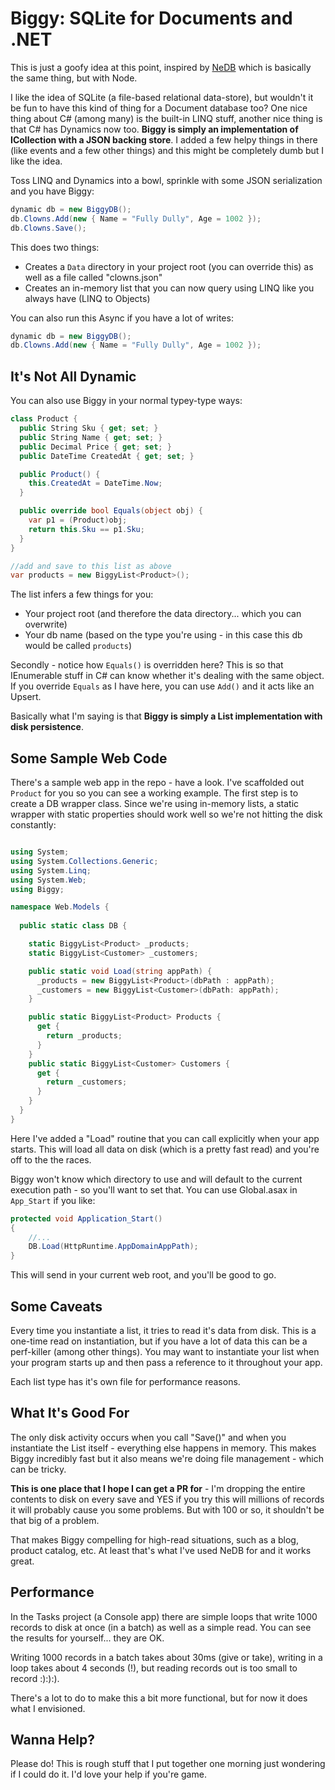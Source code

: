 # Biggy: SQLite for Documents and .NET

This is just a goofy idea at this point, inspired by [NeDB](https://github.com/louischatriot/nedb) which is basically the same thing, but with Node.

I like the idea of SQLite (a file-based relational data-store), but wouldn't it be fun to have this kind of thing for a Document database too? One nice thing about C# (among many) is the built-in
LINQ stuff, another nice thing is that C# has Dynamics now too. **Biggy is simply an implementation of ICollection<T> with a JSON backing store**. I added a few helpy things 
in there (like events and a few other things) and this might be completely dumb but I like the idea.

Toss LINQ and Dynamics into a bowl, sprinkle with some JSON serialization and you have Biggy:

```csharp
dynamic db = new BiggyDB();
db.Clowns.Add(new { Name = "Fully Dully", Age = 1002 });
db.Clowns.Save();
```
This does two things:

 - Creates a `Data` directory in your project root (you can override this) as well as a file called "clowns.json"
 - Creates an in-memory list that you can now query using LINQ like you always have (LINQ to Objects)
 
You can also run this Async if you have a lot of writes:

```csharp
dynamic db = new BiggyDB();
db.Clowns.Add(new { Name = "Fully Dully", Age = 1002 });
```

## It's Not All Dynamic

You can also use Biggy in your normal typey-type ways:

```csharp
class Product {
  public String Sku { get; set; }
  public String Name { get; set; }
  public Decimal Price { get; set; }
  public DateTime CreatedAt { get; set; }

  public Product() {
    this.CreatedAt = DateTime.Now;
  }

  public override bool Equals(object obj) {
    var p1 = (Product)obj;
    return this.Sku == p1.Sku;
  }
} 

//add and save to this list as above
var products = new BiggyList<Product>();
```

The list infers a few things for you:

 - Your project root (and therefore the data directory... which you can overwrite)
 - Your db name (based on the type you're using - in this case this db would be called `products`)

Secondly - notice how `Equals()` is overridden here? This is so that IEnumerable stuff in C# can know whether it's dealing with the same object. If you override `Equals` as I have here,
you can use `Add()` and it acts like an Upsert.

Basically what I'm saying is that **Biggy is simply a List implementation with disk persistence**.

## Some Sample Web Code

There's a sample web app in the repo - have a look. I've scaffolded out `Product` for you so you can see a working example. The first step is to create a DB wrapper class. Since we're using in-memory lists, a static wrapper with static properties should work well so we're not hitting the disk constantly:

```csharp

using System;
using System.Collections.Generic;
using System.Linq;
using System.Web;
using Biggy;

namespace Web.Models {
  
  public static class DB {

    static BiggyList<Product> _products;
    static BiggyList<Customer> _customers;

    public static void Load(string appPath) {
      _products = new BiggyList<Product>(dbPath : appPath);
      _customers = new BiggyList<Customer>(dbPath: appPath);
    }

    public static BiggyList<Product> Products {
      get {
        return _products;
      }
    }
    public static BiggyList<Customer> Customers {
      get {
        return _customers;
      }
    }
  }
}
```

Here I've added a "Load" routine that you can call explicitly when your app starts. This will load all data on disk (which is a pretty fast read) and you're off to the the races.

Biggy won't know which directory to use and will default to the current execution path - so you'll want to set that. You can use Global.asax in `App_Start` if you like:

```csharp
protected void Application_Start()
{
    //...
    DB.Load(HttpRuntime.AppDomainAppPath);
}
```

This will send in your current web root, and you'll be good to go.



## Some Caveats

Every time you instantiate a list, it tries to read it's data from disk. This is a one-time read on instantiation, but if you have a lot of data this can be a perf-killer (among other things). You may want to instantiate your list when your program starts up and then pass a reference to it throughout your app. 

Each list type has it's own file for performance reasons. 


## What It's Good For

The only disk activity occurs when you call "Save()" and when you instantiate the List itself - everything else happens in memory. This makes Biggy incredibly fast but it also means we're doing file 
management - which can be tricky.

**This is one place that I hope I can get a PR for** - I'm dropping the entire contents to disk on every save and YES if you try this will millions of records it will probably cause you some problems. But with 
100 or so, it shouldn't be that big of a problem.

That makes Biggy compelling for high-read situations, such as a blog, product catalog, etc. At least that's what I've used NeDB for and it works great.

## Performance

In the Tasks project (a Console app) there are simple loops that write 1000 records to disk at once (in a batch) as well as a simple read. You can see the results for yourself... they are OK.

Writing 1000 records in a batch takes about 30ms (give or take), writing in a loop takes about 4 seconds (!), but reading records out is too small to record :):):).

There's a lot to do to make this a bit more functional, but for now it does what I envisioned.


## Wanna Help?

Please do! This is rough stuff that I put together one morning just wondering if I could do it. I'd love your help if you're game.




